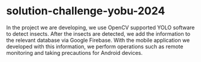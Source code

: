 # solution-challenge-yobu-2024
In the project we are developing, we use OpenCV supported YOLO software to detect insects. After the insects are detected, we add the information to the relevant database via Google Firebase. With the mobile application we developed with this information, we perform operations such as remote monitoring and taking precautions for Android devices.
